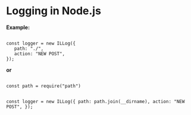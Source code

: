 <h1>Logging in Node.js</h1>
<p><b>Example:</b></p>

<code>
const logger = new ILLog({
   path: "./",
   action: "NEW POST",
});
</code>
<p></p>
<p><b>or</b></p>
<code>
const path = require("path")
  
const logger = new ILLog({
   path: path.join(__dirname),
   action: "NEW POST",
});
</code>
